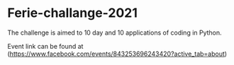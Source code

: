 # Ferie-challange-2021

The challenge is aimed to 10 day and 10 applications of coding in Python.

Event link can be found at (https://www.facebook.com/events/843253696243420?active_tab=about)
